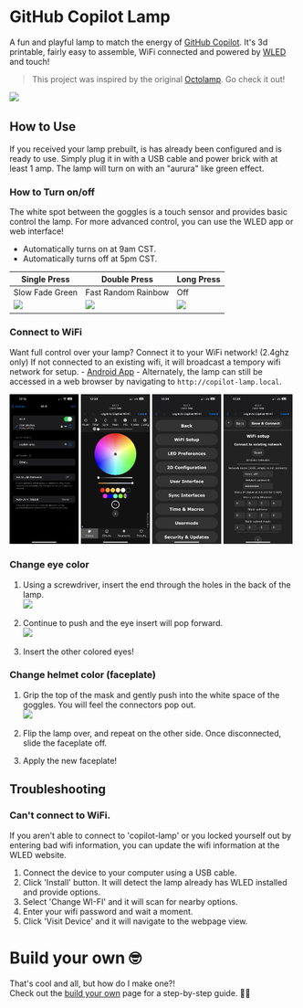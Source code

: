 # GitHub Copilot Lamp
A fun and playful lamp to match the energy of [GitHub Copilot](https://github.com/features/copilot). It's 3d printable, fairly easy to assemble, WiFi connected and powered by [WLED](https://kno.wled.ge/) and touch!

> This project was inspired by the original [Octolamp](https://github.com/martinwoodward/octolamp). Go check it out!

![](docs/copilot-lamp.jpg)

## How to Use
If you received your lamp prebuilt, is has already been configured and is ready to use. Simply plug it in with a USB cable and power brick with at least 1 amp. The lamp will turn on with an "aurura" like green effect.

### How to Turn on/off
The white spot between the goggles is a touch sensor and provides basic control the lamp. For more advanced control, you can use the WLED app or web interface!

- Automatically turns on at 9am CST.
- Automatically turns off at 5pm CST.

| Single Press | Double Press | Long Press |
| - | - | - |
| Slow Fade Green | Fast Random Rainbow | Off |
| ![](docs/README/touch-single.gif) | ![](docs/README/touch-double.gif) | ![](docs/README/touch-hold.gif) |

### Connect to WiFi
Want full control over your lamp? Connect it to your WiFi network! (2.4ghz only)
If not connected to an existing wifi, it will broadcast a tempory wifi network for setup.
    - [Android App](https://play.google.com/store/apps/details?id=com.aircoookie.WLED)
    - Alternately, the lamp can still be accessed in  a web browser by navigating to `http://copilot-lamp.local`.

<div>
<img src="docs/README/connect-wifi-1.png" width="24%">
<img src="docs/README/connect-wifi-2.png" width="24%">
<img src="docs/README/connect-wifi-3.png" width="24%">
<img src="docs/README/connect-wifi-4.png" width="24%">
</div>

### Change eye color

1. Using a screwdriver, insert the end through the holes in the back of the lamp.  
    <img src="docs/README/eyes-change-1.jpg" width="300px">

1. Continue to push and the eye insert will pop forward.  
    <img src="docs/README/eyes-change-2.jpg" width="300px">

1. Insert the other colored eyes!

### Change helmet color (faceplate)

1. Grip the top of the mask and gently push into the white space of the goggles. You will feel the connectors pop out.  
    <img src="docs/README/faceplate-change-1.jpg" width="300px">

1. Flip the lamp over, and repeat on the other side. Once disconnected, slide the faceplate off.

1. Apply the new faceplate!

## Troubleshooting

### Can't connect to WiFi.
If you aren't able to connect to 'copilot-lamp' or you locked yourself out by entering bad wifi information, you can update the wifi information at the WLED website.

1. Connect the device to your computer using a USB cable.
1. Click 'Install' button. It will detect the lamp already has WLED installed and provide options.
1. Select 'Change WI-FI' and it will scan for nearby options.
1. Enter your wifi password and wait a moment.
1. Click 'Visit Device' and it will navigate to the webpage view.

# Build your own 🤓
That's cool and all, but how do I make one?!  
Check out the [build your own](docs/build-your-own.md) page for a step-by-step guide. 🧑‍🚀
